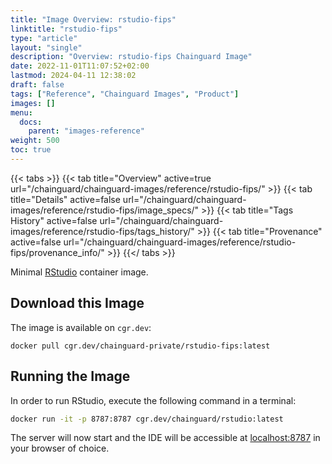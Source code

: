 ```yaml
---
title: "Image Overview: rstudio-fips"
linktitle: "rstudio-fips"
type: "article"
layout: "single"
description: "Overview: rstudio-fips Chainguard Image"
date: 2022-11-01T11:07:52+02:00
lastmod: 2024-04-11 12:38:02
draft: false
tags: ["Reference", "Chainguard Images", "Product"]
images: []
menu: 
  docs: 
    parent: "images-reference"
weight: 500
toc: true
---
```


{{< tabs >}}
{{< tab title="Overview" active=true url="/chainguard/chainguard-images/reference/rstudio-fips/" >}}
{{< tab title="Details" active=false url="/chainguard/chainguard-images/reference/rstudio-fips/image_specs/" >}}
{{< tab title="Tags History" active=false url="/chainguard/chainguard-images/reference/rstudio-fips/tags_history/" >}}
{{< tab title="Provenance" active=false url="/chainguard/chainguard-images/reference/rstudio-fips/provenance_info/" >}}
{{</ tabs >}}



<!--overview:start-->
Minimal [RStudio](https://github.com/rstudio/rstudio) container image.
<!--overview:end-->

## Download this Image

The image is available on `cgr.dev`:

```
docker pull cgr.dev/chainguard-private/rstudio-fips:latest
```


<!--body:start-->
## Running the Image
In order to run RStudio, execute the following command in a terminal:

```bash
docker run -it -p 8787:8787 cgr.dev/chainguard/rstudio:latest
```

The server will now start and the IDE will be accessible at [localhost:8787](http://localhost:8787) in your browser of choice.

<!--body:end-->

